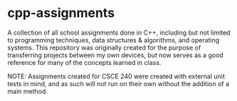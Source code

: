 # cpp-assignments
A collection of all school assignments done in C++, including but not limited to programming techniques, data structures & algorithms, and operating systems.
This repository was originally created for the purpose of transferring projects between my own devices, but now serves as a good reference for many of the concepts learned in class.

NOTE: Assignments created for CSCE 240 were created with external unit tests in mind, and as such will not run on their own without the addition of a main method.
